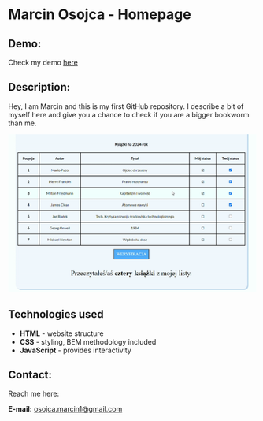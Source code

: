 # Marcin Osojca - Homepage

## Demo:
Check my demo [here](https://mikoli09.github.io/homepage/)



## Description:
Hey, I am Marcin and this is my first GitHub repository. I describe a bit of myself here and give you a chance to check if you are a bigger bookworm than me.

![bookwormVerifyGIF](/images/bookwormVerify.gif)


## Technologies used
- **HTML** - website structure
- **CSS** - styling, BEM methodology included
- **JavaScript** - provides interactivity


## Contact:

Reach me here:

**E-mail:** [osojca.marcin1@gmail.com](mailto:osojca.marcin1@gmail.com)

